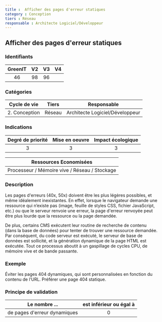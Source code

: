 ```yaml
---
title :  Afficher des pages d'erreur statiques
category : Conception
tiers : Réseau
responsable : Architecte Logiciel/Développeur
---
```


## Afficher des pages d'erreur statiques

### Identifiants

| GreenIT |  V2  |  V3  |  V4  |
|:-------:|:----:|:----:|:----:|
|  46    | 98  | 96  |      |

### Catégories

| Cycle de vie |  Tiers  |  Responsable  |
|:---------:|:----:|:----:|
| 2. Conception | Réseau | Architecte Logiciel/Développeur |

### Indications

| Degré de priorité |      Mise en oeuvre       |  Impact écologique    |
|:-------------------:|:-------------------------:|:---------------------:|
| 3 | 3 | 3 |

|Ressources Economisées                                      |
|:----------------------------------------------------------:|
|  Processeur / Mémoire vive / Réseau / Stockage  |

### Description

Les pages d'erreurs (40x, 50x) doivent être les plus légères possibles, et même idéalement inexistantes. En effet, lorsque le navigateur demande une ressource qui n’existe pas (image, feuille de styles CSS, fichier JavaScript, etc.) ou que le serveur renvoie une erreur, la page d'erreur renvoyée peut être plus lourde que la ressource ou la page demandée.

De plus, certains CMS exécutent leur routine de recherche de contenu (dans la base de données) pour tenter de trouver une ressource demandée. Par conséquent, du code serveur est exécuté, le serveur de base de données est sollicité, et la génération dynamique de la page HTML est exécutée. Tout ce processus aboutit à un gaspillage de cycles CPU, de mémoire vive et de bande passante.

### Exemple

Éviter les pages 404 dynamiques, qui sont personnalisées en fonction du contenu de l’URL. Préférer une page 404 statique.

### Principe de validation

| Le nombre ...     | est inférieur ou égal à   |  
|-------------------|:-------------------------:|
| de pages d'erreur dynamiques |  0 |
